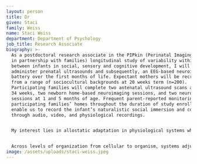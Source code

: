 ```yaml
---
layout: person
title: Dr
given: Staci
family: Weiss
name: Staci Weiss
department: Department of Psychology
job_title: Research Associate
biography: >-
  As a postdoctoral research associate in the PIPkin (Perinatal Imaging Project:
  in partnership with families) longitudinal study of variability within and
  between infants in social, sensory and cognitive development, I will
  administer prenatal ultrasounds and subsequently, an EEG-based neuroimaging
  battery over the first months of life. Expectant mothers will be recruited
  from a range of sociocultural backgrounds at 20 weeks term (n=200).
  Participating families will complete two antenatal ultrasound scans at 32 and
  34 weeks, two newborn home-based neuroimaging sessions, and two neuroimaging
  sessions at 1 and 5 months of age. Frequent parent-reported monitoring of
  participating families’ homes throughout the duration of study enrollment will
  enable us to record the infant’s naturalistic social immersion and context
  through audio, video, and physiological recordings.


  My interest lies in allostatic adaptation in physiological systems which process social information, as well as the development of the body schema, or the awareness of the topographic arrangement of bodily features, specifically for body parts whose function is entwined with their role as sensory organs (mouth, eyes, etc.). Infant’s body schema may provide the foundation mapping one’s own body onto that of others, grounding the sense of self-other distinction (Gallagher & Meltzoff, 1996), connecting early social interactions to bodily awareness (Montirossoa & McGlone, 2020) and relating to individual differences in broader self-regulation (Weiss et al., 2018). The objective is to reconcile our data with theories of ontogeny, influenced by developmental biology, systems, and ecological-evolutionary models.


  Across levels of organization from cellular to organism, systems adjust their actions and activity utilizing sensory-driven feedback (Delafield-Butt & Gangopadhyay, 2013; Grillner, 2003). In the womb, anticipatory trajectories of fetal spontaneous movements appear to reflect a ‘body map’, or the somatotopic neural representation of bodily position, physical arrangement of facial features, joints and overall body morphology by the third trimester (Zoia et al., 2007). Hand-to-mouth movements emerge late in the second trimester (Myowa-Yamakoshi & Takeshita, 2006; Reissland et al., 2014), are consistently evident in fetal behavior during the third trimester (Ferrari et al., 2016) and linearly increase from 1 month to 6 months of age (Delaney & Arvedson, 2008), yet are noticeably absent in wake of birth, perhaps to facilitate neonatal feeding. Further, there is recognition of how correspondences between one’s felt body and the sight of others may facilitate preverbal social capacities (Meltzoff, 2007). Despite advances in developmental science of pregnancy and infancy, there is a paucity of work focused on the transformative perinatal period.
image: /assets/uploads/staci-weiss.jpeg
---
```

